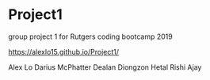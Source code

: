 # Project1
group project 1 for Rutgers coding bootcamp 2019

https://alexlo15.github.io/Project1/

Alex Lo
Darius McPhatter
Dealan Diongzon
Hetal
Rishi Ajay
